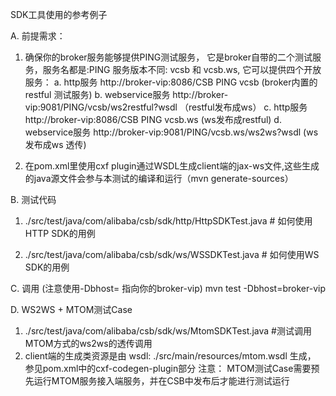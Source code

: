 SDK工具使用的参考例子

A. 前提需求：
1. 确保你的broker服务能够提供PING测试服务， 它是broker自带的二个测试服务，服务名都是:PING 服务版本不同: vcsb 和 vcsb.ws, 它可以提供四个开放服务：
   a. http服务       http://broker-vip:8086/CSB  PING vcsb             (broker内置的restful 测试服务)
   b. webservice服务 http://broker-vip:9081/PING/vcsb/ws2restful?wsdl  （restful发布成ws）
   c. http服务       http://broker-vip:8086/CSB  PING vcsb.ws          (ws发布成restful)
   d. webservice服务 http://broker-vip:9081/PING/vcsb.ws/ws2ws?wsdl     (ws发布成ws 透传)

2. 在pom.xml里使用cxf plugin通过WSDL生成client端的jax-ws文件,这些生成的java源文件会参与本测试的编译和运行（mvn generate-sources）

B. 测试代码
1. ./src/test/java/com/alibaba/csb/sdk/http/HttpSDKTest.java # 如何使用HTTP SDK的用例

2. ./src/test/java/com/alibaba/csb/sdk/ws/WSSDKTest.java  # 如何使用WS SDK的用例

C. 调用 (注意使用-Dbhost= 指向你的broker-vip)
   mvn test -Dbhost=broker-vip


D. WS2WS + MTOM测试Case

1. ./src/test/java/com/alibaba/csb/sdk/ws/MtomSDKTest.java #测试调用MTOM方式的ws2ws的透传调用
2. client端的生成类资源是由 wsdl: ./src/main/resources/mtom.wsdl 生成， 参见pom.xml中的cxf-codegen-plugin部分
注意： MTOM测试Case需要预先运行MTOM服务接入端服务，并在CSB中发布后才能进行测试运行